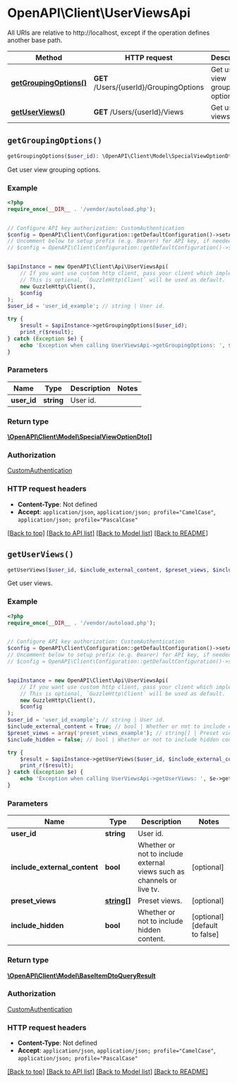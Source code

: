 # OpenAPI\Client\UserViewsApi

All URIs are relative to http://localhost, except if the operation defines another base path.

| Method | HTTP request | Description |
| ------------- | ------------- | ------------- |
| [**getGroupingOptions()**](UserViewsApi.md#getGroupingOptions) | **GET** /Users/{userId}/GroupingOptions | Get user view grouping options. |
| [**getUserViews()**](UserViewsApi.md#getUserViews) | **GET** /Users/{userId}/Views | Get user views. |


## `getGroupingOptions()`

```php
getGroupingOptions($user_id): \OpenAPI\Client\Model\SpecialViewOptionDto[]
```

Get user view grouping options.

### Example

```php
<?php
require_once(__DIR__ . '/vendor/autoload.php');


// Configure API key authorization: CustomAuthentication
$config = OpenAPI\Client\Configuration::getDefaultConfiguration()->setApiKey('Authorization', 'YOUR_API_KEY');
// Uncomment below to setup prefix (e.g. Bearer) for API key, if needed
// $config = OpenAPI\Client\Configuration::getDefaultConfiguration()->setApiKeyPrefix('Authorization', 'Bearer');


$apiInstance = new OpenAPI\Client\Api\UserViewsApi(
    // If you want use custom http client, pass your client which implements `GuzzleHttp\ClientInterface`.
    // This is optional, `GuzzleHttp\Client` will be used as default.
    new GuzzleHttp\Client(),
    $config
);
$user_id = 'user_id_example'; // string | User id.

try {
    $result = $apiInstance->getGroupingOptions($user_id);
    print_r($result);
} catch (Exception $e) {
    echo 'Exception when calling UserViewsApi->getGroupingOptions: ', $e->getMessage(), PHP_EOL;
}
```

### Parameters

| Name | Type | Description  | Notes |
| ------------- | ------------- | ------------- | ------------- |
| **user_id** | **string**| User id. | |

### Return type

[**\OpenAPI\Client\Model\SpecialViewOptionDto[]**](../Model/SpecialViewOptionDto.md)

### Authorization

[CustomAuthentication](../../README.md#CustomAuthentication)

### HTTP request headers

- **Content-Type**: Not defined
- **Accept**: `application/json`, `application/json; profile="CamelCase"`, `application/json; profile="PascalCase"`

[[Back to top]](#) [[Back to API list]](../../README.md#endpoints)
[[Back to Model list]](../../README.md#models)
[[Back to README]](../../README.md)

## `getUserViews()`

```php
getUserViews($user_id, $include_external_content, $preset_views, $include_hidden): \OpenAPI\Client\Model\BaseItemDtoQueryResult
```

Get user views.

### Example

```php
<?php
require_once(__DIR__ . '/vendor/autoload.php');


// Configure API key authorization: CustomAuthentication
$config = OpenAPI\Client\Configuration::getDefaultConfiguration()->setApiKey('Authorization', 'YOUR_API_KEY');
// Uncomment below to setup prefix (e.g. Bearer) for API key, if needed
// $config = OpenAPI\Client\Configuration::getDefaultConfiguration()->setApiKeyPrefix('Authorization', 'Bearer');


$apiInstance = new OpenAPI\Client\Api\UserViewsApi(
    // If you want use custom http client, pass your client which implements `GuzzleHttp\ClientInterface`.
    // This is optional, `GuzzleHttp\Client` will be used as default.
    new GuzzleHttp\Client(),
    $config
);
$user_id = 'user_id_example'; // string | User id.
$include_external_content = True; // bool | Whether or not to include external views such as channels or live tv.
$preset_views = array('preset_views_example'); // string[] | Preset views.
$include_hidden = false; // bool | Whether or not to include hidden content.

try {
    $result = $apiInstance->getUserViews($user_id, $include_external_content, $preset_views, $include_hidden);
    print_r($result);
} catch (Exception $e) {
    echo 'Exception when calling UserViewsApi->getUserViews: ', $e->getMessage(), PHP_EOL;
}
```

### Parameters

| Name | Type | Description  | Notes |
| ------------- | ------------- | ------------- | ------------- |
| **user_id** | **string**| User id. | |
| **include_external_content** | **bool**| Whether or not to include external views such as channels or live tv. | [optional] |
| **preset_views** | [**string[]**](../Model/string.md)| Preset views. | [optional] |
| **include_hidden** | **bool**| Whether or not to include hidden content. | [optional] [default to false] |

### Return type

[**\OpenAPI\Client\Model\BaseItemDtoQueryResult**](../Model/BaseItemDtoQueryResult.md)

### Authorization

[CustomAuthentication](../../README.md#CustomAuthentication)

### HTTP request headers

- **Content-Type**: Not defined
- **Accept**: `application/json`, `application/json; profile="CamelCase"`, `application/json; profile="PascalCase"`

[[Back to top]](#) [[Back to API list]](../../README.md#endpoints)
[[Back to Model list]](../../README.md#models)
[[Back to README]](../../README.md)
